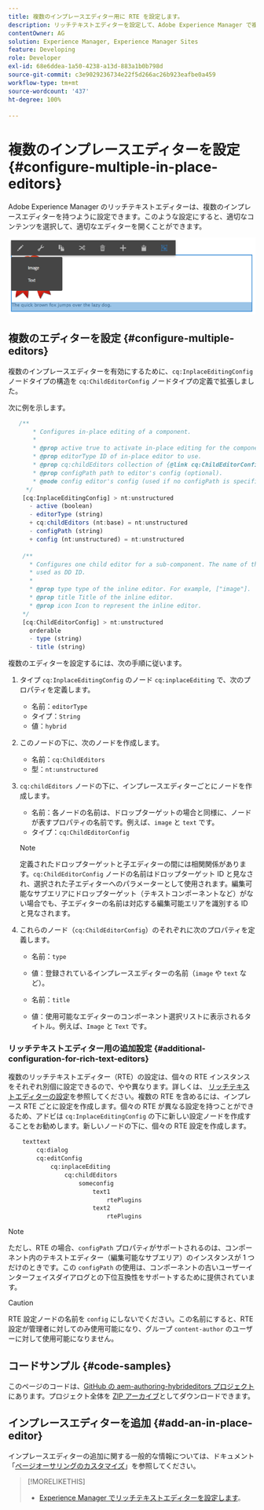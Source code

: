 ```yaml
---
title: 複数のインプレースエディター用に RTE を設定します。
description: リッチテキストエディターを設定して、Adobe Experience Manager で複数のインプレースエディターを作成します。
contentOwner: AG
solution: Experience Manager, Experience Manager Sites
feature: Developing
role: Developer
exl-id: 68e6ddea-1a50-4238-a13d-883a1b0b798d
source-git-commit: c3e9029236734e22f5d266ac26b923eafbe0a459
workflow-type: tm+mt
source-wordcount: '437'
ht-degree: 100%

---
```


# 複数のインプレースエディターを設定 {#configure-multiple-in-place-editors}

Adobe Experience Manager のリッチテキストエディターは、複数のインプレースエディターを持つように設定できます。このような設定にすると、適切なコンテンツを選択して、適切なエディターを開くことができます。

![特定のインプレースエディター](assets/rte-inplace-editor.png)

## 複数のエディターを設定 {#configure-multiple-editors}

複数のインプレースエディターを有効にするために、`cq:InplaceEditingConfig` ノードタイプの構造を `cq:ChildEditorConfig` ノードタイプの定義で拡張しました。

次に例を示します。

```js
   /**
       * Configures in-place editing of a component.
       *
       * @prop active true to activate in-place editing for the component.
       * @prop editorType ID of in-place editor to use.
       * @prop cq:childEditors collection of {@link cq:ChildEditorConfig} nodes.
       * @prop configPath path to editor's config (optional).
       * @node config editor's config (used if no configPath is specified; optional).
     */
    [cq:InplaceEditingConfig] > nt:unstructured
      - active (boolean)
      - editorType (string)
      + cq:childEditors (nt:base) = nt:unstructured
      - configPath (string)
      + config (nt:unstructured) = nt:unstructured

    /**
      * Configures one child editor for a sub-component. The name of the this node is
      * used as DD ID.
      *
      * @prop type type of the inline editor. For example, ["image"].
      * @prop title Title of the inline editor.
      * @prop icon Icon to represent the inline editor.
    */
    [cq:ChildEditorConfig] > nt:unstructured
      orderable
      - type (string)
      - title (string)
```

複数のエディターを設定するには、次の手順に従います。

1. タイプ `cq:InplaceEditingConfig` のノード `cq:inplaceEditing` で、次のプロパティを定義します。

   * 名前：`editorType`
   * タイプ：`String`
   * 値：`hybrid`

1. このノードの下に、次のノードを作成します。

   * 名前：`cq:ChildEditors`
   * 型：`nt:unstructured`

1. `cq:childEditors` ノードの下に、インプレースエディターごとにノードを作成します。

   * 名前：各ノードの名前は、ドロップターゲットの場合と同様に、ノードが表すプロパティの名前です。例えば、`image` と `text` です。
   * タイプ：`cq:ChildEditorConfig`

   >[!NOTE]
   >
   >定義されたドロップターゲットと子エディターの間には相関関係があります。`cq:ChildEditorConfig` ノードの名前はドロップターゲット ID と見なされ、選択された子エディターへのパラメーターとして使用されます。編集可能なサブエリアにドロップターゲット（テキストコンポーネントなど）がない場合でも、子エディターの名前は対応する編集可能エリアを識別する ID と見なされます。

1. これらのノード（`cq:ChildEditorConfig`）のそれぞれに次のプロパティを定義します。

   * 名前：`type`
   * 値：登録されているインプレースエディターの名前（`image` や `text` など）。

   * 名前：`title`
   * 値：使用可能なエディターのコンポーネント選択リストに表示されるタイトル。例えば、`Image` と `Text` です。

### リッチテキストエディター用の追加設定 {#additional-configuration-for-rich-text-editors}

複数のリッチテキストエディター（RTE）の設定は、個々の RTE インスタンスをそれぞれ別個に設定できるので、やや異なります。詳しくは、 [リッチテキストエディターの設定](/help/sites-administering/rich-text-editor.md)を参照してください。複数の RTE を含めるには、インプレース RTE ごとに設定を作成します。個々の RTE が異なる設定を持つことができるため、アドビは `cq:InplaceEditingConfig` の下に新しい設定ノードを作成することをお勧めします。新しいノードの下に、個々の RTE 設定を作成します。

```xml
    texttext
        cq:dialog
        cq:editConfig
            cq:inplaceEditing
                cq:childEditors
                    someconfig
                        text1
                            rtePlugins
                        text2
                            rtePlugins
```

>[!NOTE]
>
>ただし、RTE の場合、`configPath` プロパティがサポートされるのは、コンポーネント内のテキストエディター（編集可能なサブエリア）のインスタンスが 1 つだけのときです。この `configPath` の使用は、コンポーネントの古いユーザーインターフェイスダイアログとの下位互換性をサポートするために提供されています。

>[!CAUTION]
>
>RTE 設定ノードの名前を `config` にしないでください。この名前にすると、RTE 設定が管理者に対してのみ使用可能になり、グループ `content-author` のユーザーに対して使用可能になりません。

## コードサンプル {#code-samples}

このページのコードは、[GitHub の aem-authoring-hybrideditors プロジェクト](https://github.com/Adobe-Marketing-Cloud/aem-authoring-hybrideditors)にあります。プロジェクト全体を [ZIP アーカイブ](https://github.com/Adobe-Marketing-Cloud/aem-authoring-hybrideditors/archive/master.zip)としてダウンロードできます。

## インプレースエディターを追加 {#add-an-in-place-editor}

インプレースエディターの追加に関する一般的な情報については、ドキュメント「[ページオーサリングのカスタマイズ](/help/sites-developing/customizing-page-authoring-touch.md#add-new-in-place-editor)」を参照してください。

>[!MORELIKETHIS]
>
>* [Experience Manager でリッチテキストエディターを設定します](/help/sites-administering/rich-text-editor.md)。
